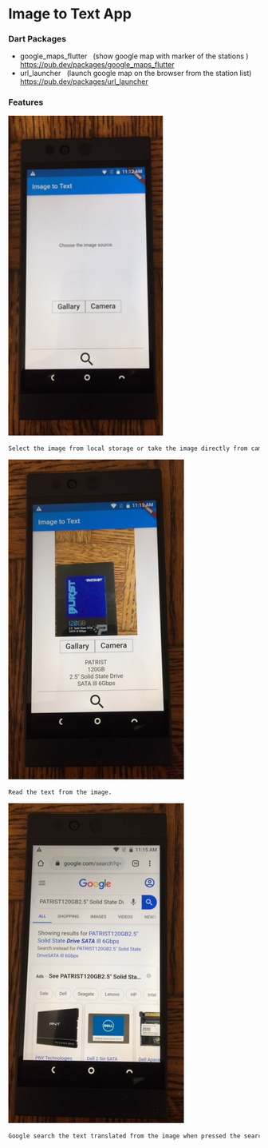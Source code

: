 # Image to Text App

### Dart Packages
- google_maps_flutter &nbsp;&nbsp;(show google map with  marker of the stations )<br />
    https://pub.dev/packages/google_maps_flutter
- url_launcher &nbsp;&nbsp;(launch google map on the browser from the station list)<br />
    https://pub.dev/packages/url_launcher


### Features
![image](./it_1.jpg)
```sh
Select the image from local storage or take the image directly from camera.
```
![image](./it_2.jpg)
```sh
Read the text from the image.
```
![image](./it_3.jpg)
```sh
Google search the text translated from the image when pressed the search icon.
```
